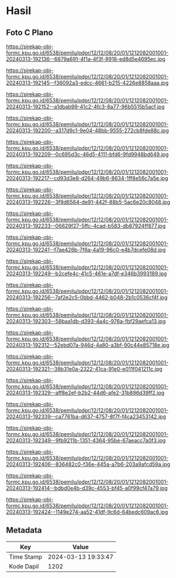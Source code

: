 # Hasil

## Foto C Plano

https://sirekap-obj-formc.kpu.go.id/6538/pemilu/pdpr/12/12/08/20/01/1212082001001-20240313-192136--6879a691-4f1a-4f3f-9918-ed8d5e4695ec.jpg

https://sirekap-obj-formc.kpu.go.id/6538/pemilu/pdpr/12/12/08/20/01/1212082001001-20240313-192145--f36092a3-edcc-4661-b215-4226e8858aaa.jpg

https://sirekap-obj-formc.kpu.go.id/6538/pemilu/pdpr/12/12/08/20/01/1212082001001-20240313-192152--a1dbab99-41c2-4fc3-8a77-96b5515b5acf.jpg

https://sirekap-obj-formc.kpu.go.id/6538/pemilu/pdpr/12/12/08/20/01/1212082001001-20240313-192200--a317d9c1-9e04-48bb-9555-272cb8fde88c.jpg

https://sirekap-obj-formc.kpu.go.id/6538/pemilu/pdpr/12/12/08/20/01/1212082001001-20240313-192209--0c695d3c-46d5-4111-bfd6-9fd9948bd649.jpg

https://sirekap-obj-formc.kpu.go.id/6538/pemilu/pdpr/12/12/08/20/01/1212082001001-20240313-192217--cd93d3e8-d264-49b6-8634-1ff8e56c7a5e.jpg

https://sirekap-obj-formc.kpu.go.id/6538/pemilu/pdpr/12/12/08/20/01/1212082001001-20240313-192226--3f9d6564-de91-442f-88b5-5ac6e20c8048.jpg

https://sirekap-obj-formc.kpu.go.id/6538/pemilu/pdpr/12/12/08/20/01/1212082001001-20240313-192233--06629f27-5ffc-4cad-b583-db87924ff877.jpg

https://sirekap-obj-formc.kpu.go.id/6538/pemilu/pdpr/12/12/08/20/01/1212082001001-20240313-192241--f7ae426b-7f6a-4a19-96c0-e4b7dcefe08d.jpg

https://sirekap-obj-formc.kpu.go.id/6538/pemilu/pdpr/12/12/08/20/01/1212082001001-20240313-192249--b2cefe4c-41c5-461e-a7df-e346b3993189.jpg

https://sirekap-obj-formc.kpu.go.id/6538/pemilu/pdpr/12/12/08/20/01/1212082001001-20240313-192256--7af2e2c5-0bbd-4462-b048-2b1c0536cf4f.jpg

https://sirekap-obj-formc.kpu.go.id/6538/pemilu/pdpr/12/12/08/20/01/1212082001001-20240313-192303--58baa1db-d393-4a4c-976a-fbf29aefca13.jpg

https://sirekap-obj-formc.kpu.go.id/6538/pemilu/pdpr/12/12/08/20/01/1212082001001-20240313-192312--52ebd07a-946d-4a80-a3bf-90c44e85718e.jpg

https://sirekap-obj-formc.kpu.go.id/6538/pemilu/pdpr/12/12/08/20/01/1212082001001-20240313-192321--38b31e0a-2322-41ca-91e0-e011f041211c.jpg

https://sirekap-obj-formc.kpu.go.id/6538/pemilu/pdpr/12/12/08/20/01/1212082001001-20240313-192329--aff8e2ef-b2b2-44d6-afe2-31b896d39ff2.jpg

https://sirekap-obj-formc.kpu.go.id/6538/pemilu/pdpr/12/12/08/20/01/1212082001001-20240313-192339--ca7761ba-d637-4757-8f7f-f4ca23453142.jpg

https://sirekap-obj-formc.kpu.go.id/6538/pemilu/pdpr/12/12/08/20/01/1212082001001-20240313-192349--9fb9211b-1351-4364-95be-67aeacc7a0f3.jpg

https://sirekap-obj-formc.kpu.go.id/6538/pemilu/pdpr/12/12/08/20/01/1212082001001-20240313-192406--836482c0-f36e-445a-a7b6-203a9afcd59a.jpg

https://sirekap-obj-formc.kpu.go.id/6538/pemilu/pdpr/12/12/08/20/01/1212082001001-20240313-192414--bdbd0e4b-d39c-4553-bf45-a0f99cf47a79.jpg

https://sirekap-obj-formc.kpu.go.id/6538/pemilu/pdpr/12/12/08/20/01/1212082001001-20240313-192424--1149e274-aa52-41df-9c6d-64bedc609ac6.jpg


## Metadata

| Key        | Value               |
| ---------- | ------------------- |
| Time Stamp | 2024-03-13 19:33:47 |
| Kode Dapil | 1202                |



